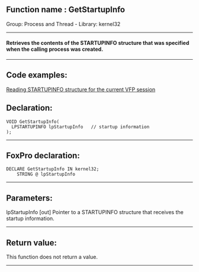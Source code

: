 
## Function name : GetStartupInfo
Group: Process and Thread - Library: kernel32    
***  


#### Retrieves the contents of the STARTUPINFO structure that was specified when the calling process was created.
***  


## Code examples:
[Reading STARTUPINFO structure for the current VFP session](../../samples/sample_153.md)  

## Declaration:
```foxpro  
VOID GetStartupInfo(
  LPSTARTUPINFO lpStartupInfo   // startup information
);  
```  
***  


## FoxPro declaration:
```foxpro  
DECLARE GetStartupInfo IN kernel32;
	STRING @ lpStartupInfo  
```  
***  


## Parameters:
lpStartupInfo 
[out] Pointer to a STARTUPINFO structure that receives the startup information.  
***  


## Return value:
This function does not return a value.  
***  

